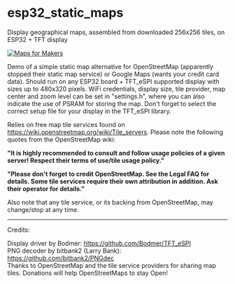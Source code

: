 # esp32_static_maps
Display geographical maps, assembled from downloaded 256x256 tiles, on ESP32 + TFT display

[![Maps for Makers](https://dellascolto.com/GH_link.jpg)](https://www.youtube.com/watch?v=CYlaHQCsmok)

Demo of a simple static map alternative for OpenStreetMap (apparently stopped their static map service) or Google Maps (wants your credit card data). Should run on any ESP32 board + TFT_eSPI supported display with sizes up to 480x320 pixels. WiFi credentials, display size, tile provider, map center and zoom level can be set in "settings.h", where you can also indicate the use of PSRAM for storing the map. Don't forget to select the correct setup file for your display in the TFT_eSPI library.

Relies on free map tile services found on https://wiki.openstreetmap.org/wiki/Tile_servers.
Please note the following quotes from the OpenStreetMap wiki:

**"It is highly recommended to consult and follow usage policies of a given server! Respect their terms of use/tile usage policy."**

**"Please don't forget to credit OpenStreetMap. See the Legal FAQ for details. Some tile services require their own attribution in addition. Ask their operator for details."**

Also note that any tile service, or its backing from OpenStreetMap, may change/stop at any time. 

----------------------------------------------------------------------------------------------------

Credits:

Display driver by Bodmer: https://github.com/Bodmer/TFT_eSPI  
PNG decoder by bitbank2 (Larry Bank): https://github.com/bitbank2/PNGdec  
Thanks to OpenStreetMap and the tile service providers for sharing map tiles. Donations will help OpenStreetMaps to stay Open!
